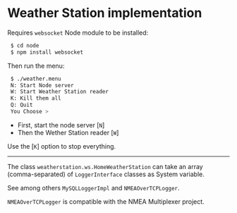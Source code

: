 # Weather Station implementation

Requires `websocket` Node module to be installed:
```bash
 $ cd node
 $ npm install websocket
```

Then run the menu:
```bash
 $ ./weather.menu
 N: Start Node server
 W: Start Weather Station reader
 K: Kill them all
 Q: Quit
 You Choose >
```

- First, start the node server [`N`]
- Then the Wether Station reader [`W`]

Use the [`K`] option to stop everything.

---

The class `weatherstation.ws.HomeWeatherStation` can take an array (comma-separated) of
`LoggerInterface` classes as System variable.

See among others `MySQLLoggerImpl` and `NMEAOverTCPLogger`.

`NMEAOverTCPLogger` is compatible with the NMEA Multiplexer project.
